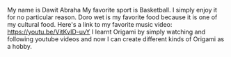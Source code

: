 My name is Dawit Abraha
My favorite sport is Basketball. I simply enjoy it for no particular reason.
Doro wet is my favorite food because it is one of my cultural food.
Here's a link to my favorite music video: https://youtu.be/VitKvID-uvY
I learnt Origami by simply watching and following youtube videos and now I can create different kinds of Origami as a hobby.